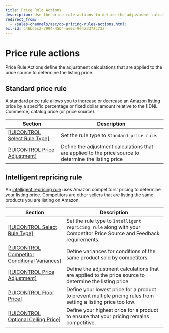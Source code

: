```yaml
---
title: Price Rule Actions
description: Use the price rule actions to define the adjustment calculations that are applied to the price source to determine the Amazon listing price.
redirect_from: 
  - /sales-channels/asc/ob-pricing-rules-actions.html: 
exl-id: c46bd5c2-7994-45b4-ae0c-9e473372c73a
---
```

# Price rule actions

Price Rule Actions define the adjustment calculations that are applied to the price source to determine the listing price.

## Standard price rule

A [standard price rule](./standard-price-rules.md) allows you to increase or decrease an Amazon listing price by a specific percentage or fixed dollar amount relative to the [!DNL Commerce] catalog price (or price source).

|Section|Description|
|--- |--- |
|[[!UICONTROL Select Rule Type]](./standard-price-rules.md)|Set the rule type to `Standard price rule`.|
|[[!UICONTROL Price Adjustment]](./standard-price-rules.md)|Define the adjustment calculations that are applied to the price source to determine the listing price|

## Intelligent repricing rule

An [intelligent repricing rule](./intelligent-repricing-rules.md) uses Amazon competitors' pricing to determine your listing price. Competitors are other sellers that are listing the same products you are listing on Amazon.

|Section|Description|
|--- |--- |
|[[!UICONTROL Select Rule Type]](./intelligent-repricing-rules.md)|Set the rule type to `Intelligent repricing rule` along with your Competitor Price Source and Feedback requirements.|
|[[!UICONTROL Competitor Conditional Variances]](./competitor-conditional-variances.md)|Define variances for conditions of the same product sold by competitors.|
|[[!UICONTROL Price Adjustment]](./price-adjustment.md)|Define the adjustment calculations that are applied to the price source to determine the listing price|
|[[!UICONTROL Floor Price]](./floor-price.md)|Define your lowest price for a product to prevent multiple pricing rules from setting a listing price too low.|
|[[!UICONTROL Optional Ceiling Price]](./optional-ceiling-price.md)|Define your highest price for a product to ensure that your pricing remains competitive.|
